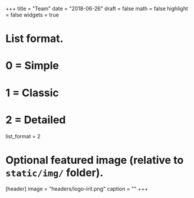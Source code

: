 +++
title = "Team"
date = "2018-06-26"
draft = false
math = false
highlight = false
widgets = true

# List format.
#   0 = Simple
#   1 = Classic
#   2 = Detailed
list_format = 2

# Optional featured image (relative to `static/img/` folder).
[header]
image = "headers/logo-irit.png"
caption = ""
+++